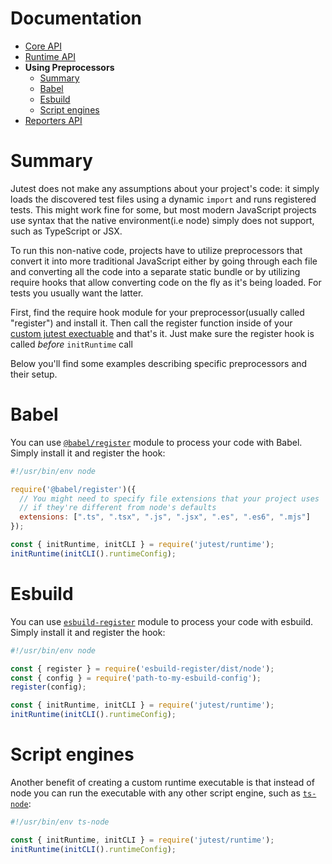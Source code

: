 # Documentation

- [Core API](https://github.com/alexeyds/jutest/blob/master/docs/core-api.md)
- [Runtime API](https://github.com/alexeyds/jutest/blob/master/docs/runtime-api.md)
- **Using Preprocessors**
  - [Summary](https://github.com/alexeyds/jutest/blob/master/docs/preprocessors.md#summary)
  - [Babel](https://github.com/alexeyds/jutest/blob/master/docs/preprocessors.md#babel)
  - [Esbuild](https://github.com/alexeyds/jutest/blob/master/docs/preprocessors.md#esbuild)
  - [Script engines](https://github.com/alexeyds/jutest/blob/master/docs/preprocessors.md#script-engines)
- [Reporters API](https://github.com/alexeyds/jutest/blob/master/docs/reporters-api.md)

# Summary

Jutest does not make any assumptions about your project's code: it simply loads the discovered test files using a dynamic `import` and runs registered tests. This might work fine for some, but most modern JavaScript projects use syntax that the native environment(i.e node) simply does not support, such as TypeScript or JSX.

To run this non-native code, projects have to utilize preprocessors that convert it into more traditional JavaScript either by going through each file and converting all the code into a separate static bundle or by utilizing require hooks that allow converting code on the fly as it's being loaded. For tests you usually want the latter.

First, find the require hook module for your preprocessor(usually called "register") and install it. Then call the register function inside of your [custom jutest exectuable]((https://github.com/alexeyds/jutest/blob/master/docs/runtime-api.md#summary)) and that's it. Just make sure the register hook is called *before* `initRuntime` call

Below you'll find some examples describing specific preprocessors and their setup.

# Babel

You can use [`@babel/register`](https://babeljs.io/docs/babel-register) module to process your code with Babel. Simply install it and register the hook:

```js
#!/usr/bin/env node

require('@babel/register')({
  // You might need to specify file extensions that your project uses
  // if they're different from node's defaults
  extensions: [".ts", ".tsx", ".js", ".jsx", ".es", ".es6", ".mjs"]
});

const { initRuntime, initCLI } = require('jutest/runtime');
initRuntime(initCLI().runtimeConfig);

```

# Esbuild

You can use [`esbuild-register`](https://github.com/egoist/esbuild-register) module to process your code with esbuild. Simply install it and register the hook:

```js
#!/usr/bin/env node

const { register } = require('esbuild-register/dist/node');
const { config } = require('path-to-my-esbuild-config');
register(config);

const { initRuntime, initCLI } = require('jutest/runtime');
initRuntime(initCLI().runtimeConfig);

```

# Script engines

Another benefit of creating a custom runtime executable is that instead of node you can run the executable with any other script engine, such as [`ts-node`](https://github.com/TypeStrong/ts-node?tab=readme-ov-file#shebang):

```js
#!/usr/bin/env ts-node

const { initRuntime, initCLI } = require('jutest/runtime');
initRuntime(initCLI().runtimeConfig);

```
